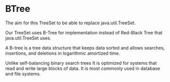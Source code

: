 # BTree

The aim for this TreeSet to be able to replace java.util.TreeSet. 

Our TreeSet uses B-Tree for implementation instead of
Red-Black Tree that java.util.TreeSet uses.

A B-tree is a tree data structure that keeps data sorted and allows searches, insertions, and deletions in
logarithmic amortized time. 

Unlike self-balancing binary search trees
It is optimized for systems that read and
write large blocks of data. It is most commonly used in database and file systems.
